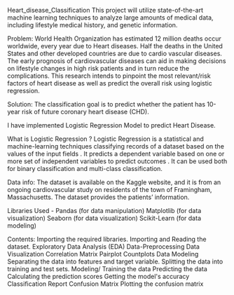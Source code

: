 Heart_disease_Classification
This project will utilize state-of-the-art machine learning techniques to analyze large amounts of medical data, including lifestyle medical history, and genetic information.

Problem:
World Health Organization has estimated 12 million deaths occur worldwide, every year due to Heart diseases. Half the deaths in the United States and other developed countries are due to cardio vascular diseases. The early prognosis of cardiovascular diseases can aid in making decisions on lifestyle changes in high risk patients and in turn reduce the complications. This research intends to pinpoint the most relevant/risk factors of heart disease as well as predict the overall risk using logistic regression.

Solution:
The classification goal is to predict whether the patient has 10-year risk of future coronary heart disease (CHD).

I have implemented Logistic Regression Model to predict Heart Disease.

What is Logistic Regression ?
Logistic Regression is a statistical and machine-learning techniques classifying records of a dataset based on the values of the input fields . It predicts a dependent variable based on one or more set of independent variables to predict outcomes . It can be used both for binary classification and multi-class classification.

Data info:
The dataset is available on the Kaggle website, and it is from an ongoing cardiovascular study on residents of the town of Framingham, Massachusetts. The dataset provides the patients’ information.

Libraries Used -
Pandas (for data manipulation) Matplotlib (for data visualization) Seaborn (for data visualization) Scikit-Learn (for data modeling)

Contents:
Importing the required libraries. Importing and Reading the dataset. Exploratory Data Analysis (EDA) Data-Preprocessing Data Visualization Correlation Matrix Pairplot Countplots Data Modeling Separating the data into features and target variable. Splitting the data into training and test sets. Modeling/ Training the data Predicting the data Calculating the prediction scores Getting the model's accuracy Classification Report Confusion Matrix Plotting the confusion matrix
